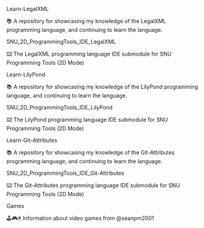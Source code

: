 
Learn-LegalXML

📚️ A repository for showcasing my knowledge of the LegalXML programming language, and continuing to learn the language.

SNU_2D_ProgrammingTools_IDE_LegalXML

⌨️ The LegalXML programming language IDE submodule for SNU Programming Tools (2D Mode) 

Learn-LilyPond

📚️ A repository for showcasing my knowledge of the LilyPond programming language, and continuing to learn the language.

SNU_2D_ProgrammingTools_IDE_LilyPond

⌨️ The LilyPond programming language IDE submodule for SNU Programming Tools (2D Mode) 

Learn-Git-Attributes

📚️ A repository for showcasing my knowledge of the Git-Attributes programming language, and continuing to learn the language.

SNU_2D_ProgrammingTools_IDE_Git-Attributes

⌨️ The Git-Attributes programming language IDE submodule for SNU Programming Tools (2D Mode) 

Games

🕹️🎮️🖲️ Information about video games from @seanpm2001

